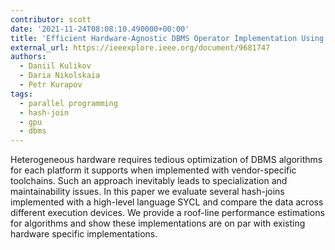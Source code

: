 ```yaml
---
contributor: scott
date: '2021-11-24T08:08:10.490000+00:00'
title: 'Efficient Hardware-Agnostic DBMS Operator Implementation Using SYCL'
external_url: https://ieeexplore.ieee.org/document/9681747
authors:
  - Daniil Kulikov
  - Daria Nikolskaia
  - Petr Kurapov
tags:
  - parallel programming
  - hash-join
  - gpu
  - dbms
---
```


Heterogeneous hardware requires tedious optimization of DBMS algorithms for each platform it supports when implemented
with vendor-specific toolchains. Such an approach inevitably leads to specialization and maintainability issues. In this
paper we evaluate several hash-joins implemented with a high-level language SYCL and compare the data across different
execution devices. We provide a roof-line performance estimations for algorithms and show these implementations are on
par with existing hardware specific implementations.